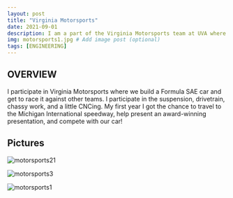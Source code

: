 ```yaml
---
layout: post
title: "Virginia Motorsports"
date: 2021-09-01
description: I am a part of the Virginia Motorsports team at UVA where we build formula SAE cars from the ground up and race them # Add post description (optional)
img: motorsports1.jpg # Add image post (optional)
tags: [ENGINEERING] 
---
```


## OVERVIEW

I participate in Virginia Motorsports where we build a Formula SAE car and get to race it against other teams. I participate in the suspension, drivetrain, chassy work, and a little CNCing. My first year I got the chance to travel to the Michigan International speedway, help present an award-winning presentation, and compete with our car!

## Pictures

![motorsports21](http://natgrrl.github.io/assets/img/motorsports21.jpg)

![motorsports3](http://natgrrl.github.io/assets/img/motorsports3.jpg)

![motorsports1](http://natgrrl.github.io/assets/img/motorsports1.png)

